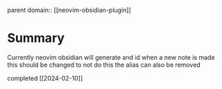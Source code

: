 parent domain:: [[neovim-obsidian-plugin]]

# Summary 
Currently neovim obsidian will generate and id when a new note is made this should be changed to not do this the alias can also be removed

completed [[2024-02-10]]
